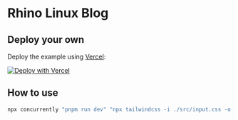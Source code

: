 # Rhino Linux Blog

## Deploy your own

Deploy the example using [Vercel](https://vercel.com?utm_source=github&utm_medium=readme&utm_campaign=next-example):

[![Deploy with Vercel](https://vercel.com/button)](https://vercel.com/new/git/external?repository-url=https://github.com/vercel/nextjs-portfolio-starter&project-name=portfolio&repository-name=portfolio)

## How to use

```bash
npx concurrently "pnpm run dev" "npx tailwindcss -i ./src/input.css -o ./dist/output.css --watch"
```
